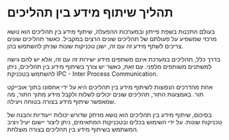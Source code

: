 # תהליך שיתוף מידע בין תהליכים

בעולם התכנות בשפת פייתון ובמערכות ההפעלה, שיתוף מידע בין תהליכים הוא נושא מרכזי שמשפיע על פעולתם של תהליכים שונים הרצים במקביל. כאשר תהליכים שונים צריכים לשתף מידע זה עם זה, ישנן טכניקות שונות שניתן להשתמש בהן.

בדרך כלל, תהליכים במערכת אינם משתפים מידע ישירות זה עם זה, אלא יש להם גישה למשתנים משותפים מלפני. עם זאת, כאשר יש צורך בשיתוף מידע בין תהליכים, ניתן להשתמש בטכניקת IPC - Inter Process Communication.

אחת מהדרכים הנפוצות לשיתוף מידע בין תהליכים היא על ידי אחסונו בתוך אובייקט תור. באמצעות התור, תהליכים שונים יכולים לשלוח ולקבל מידע מתוך התור, מה שמאפשר שיתוף מידע בצורה בטוחה ויעילה.

בסיכום, שיתוף מידע בין תהליכים הוא נושא מרתק שדורש יכולות ייעודיות והבנה של טכניקות שונות. על ידי השימוש בכלים ובטכניקות המתאימים, ניתן ליצור יישום יעיל ויציב המשתמש בשיתוף מידע בין תהליכים בצורה מוצלחת.